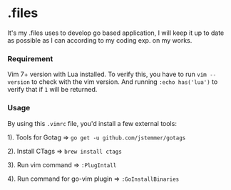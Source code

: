 # .files
It's my .files uses to develop go based application, I will keep it up to date as possible as I can according to my coding exp. on my works.

### Requirement
Vim 7+ version with Lua installed. 
To verify this, you have to run `vim --version` to check with the vim
version. And running `:echo has('lua')` to verify that if `1` will be
returned.                                                            

### Usage
By using this `.vimrc` file, you'd install a few external tools:

1). Tools for Gotag => `go get -u github.com/jstemmer/gotags`

2). Install CTags => `brew install ctags`

3). Run vim command => `:PlugIntall`

4). Run command for go-vim plugin => `:GoInstallBinaries`

